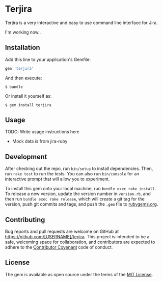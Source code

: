 # Terjira

Terjira is a very interactive and easy to use command line interface for Jira.


I'm working now..

## Installation

Add this line to your application's Gemfile:

```ruby
gem 'terjira'
```

And then execute:

    $ bundle

Or install it yourself as:

    $ gem install terjira

## Usage

TODO: Write usage instructions here

* Mock data is from jira-ruby

## Development

After checking out the repo, run `bin/setup` to install dependencies. Then, run `rake test` to run the tests. You can also run `bin/console` for an interactive prompt that will allow you to experiment.

To install this gem onto your local machine, run `bundle exec rake install`. To release a new version, update the version number in `version.rb`, and then run `bundle exec rake release`, which will create a git tag for the version, push git commits and tags, and push the `.gem` file to [rubygems.org](https://rubygems.org).

## Contributing

Bug reports and pull requests are welcome on GitHub at https://github.com/[USERNAME]/terjira. This project is intended to be a safe, welcoming space for collaboration, and contributors are expected to adhere to the [Contributor Covenant](http://contributor-covenant.org) code of conduct.


## License

The gem is available as open source under the terms of the [MIT License](http://opensource.org/licenses/MIT).

